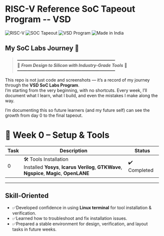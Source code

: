 # RISC-V Reference SoC Tapeout Program -- VSD
![RISC-V](https://img.shields.io/badge/RISC--V-Processor-blue?logo=risc-v&logoColor=white)
![SOC Tapeout](https://img.shields.io/badge/SoC-Tapeout-blue)
![VSD Program](https://img.shields.io/badge/VSD-Program-orange)
![Made in India](https://img.shields.io/badge/Made%20in-India-green?logo=india&logoColor=white)

## My SoC Labs Journey 🚀
> ━━━━━━━━━━━━━━━━━━━━━━━━━━━━━━━━━━━━━━  
> 🚀 ***From Design to Silicon with Industry-Grade Tools*** 🔧  
> ━━━━━━━━━━━━━━━━━━━━━━━━━━━━━━━━━━━━━━




This repo is not just code and screenshots — it’s a record of my journey through the **VSD SoC Labs Program**.  
I’m starting from the very beginning, with no shortcuts. Every week, I’ll document what I learn, what I build, and even the mistakes I make along the way. 

I’m documenting this so future learners (and my future self) can see the growth from day 0 to the final tapeout.

# 🚀 Week 0 – Setup & Tools

| Task | Description | Status |
|------|-------------|--------|
| 0 | 🛠️ Tools Installation <br> Installed **Yosys**, **Icarus Verilog**, **GTKWave**, **Ngspice**, **Magic**, **OpenLANE** | ✔️ Completed |

---


## Skill-Oriented

- ✅Developed confidence in using **Linux terminal** for tool installation & verification.
- ✅Learned how to troubleshoot and fix installation issues.
- ✅Prepared a stable environment for design, verification, and layout tasks in future weeks.
